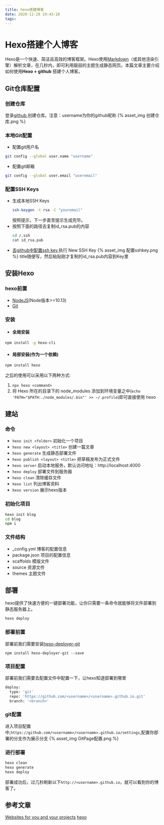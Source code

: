 ```yaml
---
title: hexo搭建博客
date: 2020-11-28 19:43:10
tags:
---
```

# Hexo搭建个人博客

Hexo是一个快速、简洁且高效的博客框架。Hexo使用[Markdown](https://daringfireball.net/projects/markdown/)（或其他渲染引擎）解析文章，在几秒内，即可利用靓丽的主题生成静态网页。本篇文章主要介绍如何使用<b>Hexo + github</b> 搭建个人博客。

## Git仓库配置

### 创建仓库

登录[github](http://github.com),创建仓库。注意：username为你的github昵称
{% asset_img 创建仓库.png %}

### 本地Git配置

- 配置git用户名 
```bash
git config --global user.name "username"
```

- 配置git邮箱
```bash
git config --global user.email "useremail"
```

### 配置SSH Keys

- 生成本地SSH Keys 
  ```bash
  ssh-keygen -t rsa -C "youremail"
  ```
  按照提示，下一步直至提示生成完毕。
- 按照下面的路径去复制id_rsa.pub的内容
  ```bash
  cd /.ssh
  cat id_rsa.pub
  ```
- [去github中配置ssh key](https://github.com/settings/keys),执行 New SSH Key
  {% asset_img 配置sshkey.png %}
  title随便写，然后粘贴刚才复制的id_rsa.pub内容到Key里

## 安装Hexo

### hexo前置

- [NodeJS](https://nodejs.org/en/)(Node版本>=10.13)
- [Git](https://git-scm.com/)

### 安装

- #### 全局安装

```bash
npm install -g hexo-cli
```

- #### 局部安装(作为一个依赖)

``` bash
npm install hexo
```
之后的使用可以采用以下两种方式:
1. `npx hexo <command>`
2. 将 Hexo 所在的目录下的 node_modules 添加到环境变量之中(`echo 'PATH="$PATH:./node_modules/.bin"' >> ~/.profile`)即可直接使用 hexo <command>

## 建站

### 命令

- `hexo init <folder>` 初始化一个项目
- `hexo new <layout> <title>` 创建一篇文章
- `hexo generate` 生成静态部署文件
- `hexo publish <layout> <title>` 把草稿发布为正式文件
- `hexo server` 启动本地服务，默认访问地址：http://localhost:4000
- `hexo deploy` 部署文件到服务器
- `hexo clean` 清除缓存文件
- `hexo list` 列出博客资料
- `hexo version` 展示hexo版本

### 初始化项目

```bash
hexo init blog
cd blog
npm i
```

### 文件结构

- _config.yml 博客的配置信息
- package.json 项目的配置信息
- scaffolds 模版文件
- source 资源文件
- themes 主题文件

## 部署

hexo提供了快速方便的一键部署功能，让你只需要一条命令就能够将文件部署到静态服务器上。
```bash
hexo deploy
```

### 部署前置

部署前我们需要安装[hexo-deployer-git](https://github.com/hexojs/hexo-deployer-git)
```
npm install hexo-deployer-git --save
```

### 项目配置

部署前我们需要去配置文件中配置一下，让hexo知道部署到哪里
```bash
deploy:
  type: 'git'
  repo: 'https://github.com/<username>/<username>.github.io.git'
  branch: '<branch>'
```

### git配置

进入项目配置中,`https://github.com/<username>/<username>.github.io/settings`,配置你部署的分支作为展示分支
{% asset_img GitPage配置.png %}

### 进行部署

```bash
hexo clean
hexo generate
hexo deploy
```
部署成功后，过几秒刷新以下`http://<username>.github.io`，就可以看到你的博客了。

## 参考文章
[Websites for you and your projects](https://pages.github.com/)
[hexo](https://hexo.io/zh-cn/docs/)